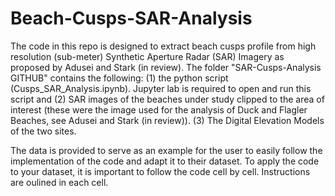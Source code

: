 # Beach-Cusps-SAR-Analysis
The code in this repo is designed to extract beach cusps profile from high resolution (sub-meter) Synthetic Aperture Radar (SAR) Imagery as proposed by Adusei and Stark (in review).
The folder "SAR-Cusps-Analysis GITHUB" contains the following: (1) the python script (Cusps_SAR_Analysis.ipynb). Jupyter lab is required to open and run this script and (2) SAR images of the beaches under study clipped to the area of interest (these were the image used for the analysis of Duck and Flagler Beaches, see Adusei and Stark (in review)). (3) The Digital Elevation  Models of the two sites.

The data is provided to serve as an example for the user to easily follow the implementation of the code and adapt it to their dataset.
To apply the code to your dataset, it is important to follow the code cell by cell. Instructions are oulined in each cell.
